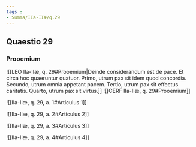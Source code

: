 ```yaml
---
tags : 
- Summa/IIa-IIæ/q.29
---
```


## Quaestio 29

### Prooemium

![[LEO IIa-IIæ, q. 29#Prooemium|Deinde considerandum est de pace. Et circa hoc quaeruntur quatuor. Primo, utrum pax sit idem quod concordia. Secundo, utrum omnia appetant pacem. Tertio, utrum pax sit effectus caritatis. Quarto, utrum pax sit virtus.]]
![[CERF IIa-IIæ, q. 29#Prooemium]]

![[IIa-IIæ, q. 29, a. 1#Articulus 1]]

![[IIa-IIæ, q. 29, a. 2#Articulus 2]]

![[IIa-IIæ, q. 29, a. 3#Articulus 3]]

![[IIa-IIæ, q. 29, a. 4#Articulus 4]]

